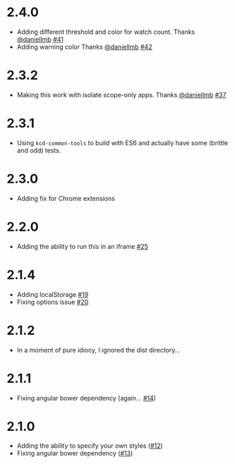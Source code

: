 # 2.4.0

- Adding different threshold and color for watch count. Thanks [@daniellmb](https://github.com/daniellmb)
	[#41](/../../issues/41)
- Adding warning color Thanks [@daniellmb](https://github.com/daniellmb) [#42](/../../issues/42)

# 2.3.2

- Making this work with isolate scope-only apps. Thanks [@daniellmb](https://github.com/daniellmb)
	[#37](/../../issues/37)

# 2.3.1

- Using `kcd-common-tools` to build with ES6 and actually have some (brittle and odd) tests.

# 2.3.0

- Adding fix for Chrome extensions

# 2.2.0

- Adding the ability to run this in an iframe [#25](/../../pull/25)

# 2.1.4

- Adding localStorage [#19](/../../pull/19)
- Fixing options issue [#20](/../../pull/20)

# 2.1.2

- In a moment of pure idiocy, I ignored the dist directory...

# 2.1.1

- Fixing angular bower dependency (again... [#14](/../../issues/14))

# 2.1.0

- Adding the ability to specify your own styles ([#12](/../../issues/12))
- Fixing angular bower dependency ([#13](/../../issues/13))
